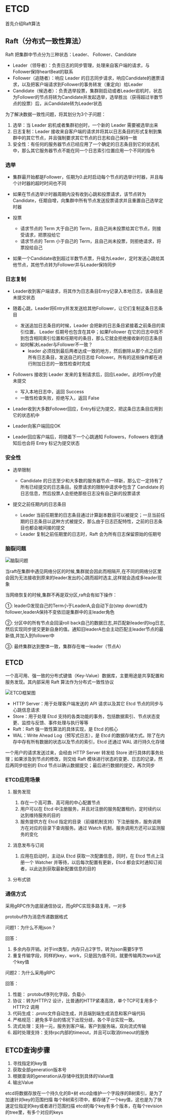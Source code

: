# ETCD

首先介绍Raft算法

## Raft（分布式一致性算法）

Raft 把集群中节点分为三种状态：Leader、 Follower、Candidate

- Leader（领导者）：负责日志的同步管理，处理来自客户端的请求，与Follower保持heartBeat的联系
- Follower（追随者）：响应 Leader 的日志同步请求，响应Candidate的邀票请求，以及把客户端请求到Follower的事务转发（重定向）给Leader
- Candidate（候选者）：负责选举投票，集群刚启动或者Leader宕机时，状态为Follower的节点将转为Candidate并发起选举，选举胜出（获得超过半数节点的投票）后，从Candidate转为Leader状态

为了解决数据一致性问题，将其划分为3个子问题：

1. 选举：当 Leader 宕机或者集群初创时，一个新的 Leader 需要被选举出来
2. 日志复制：Leader 接收来自客户端的请求并将其以日志条目的形式复制到集群中的其它节点，并且强制要求其它节点的日志和自己保持一致
3. 安全性：有任何的服务器节点已经应用了一个确定的日志条目到它的状态机中，那么其它服务器节点不能在同一个日志索引位置应用一个不同的指令

### 选举

- 集群最开始都是Follower，任期为0.此时启动每个节点的选举计时器，并且每个计时器的超时时间也不同
- 如果在节点选举计时器周期内没有收到心跳和投票请求，该节点转为Candidate，任期自增，向集群中所有节点发送投票请求并且重置自己选举定时器
- 投票
  - 请求节点的 Term 大于自己的 Term，且自己尚未投票给其它节点，则接受请求，把票投给它
  - 请求节点的 Term 小于自己的 Term，且自己尚未投票，则拒绝请求，将票投给自己

- 如果一个Candidate收到超过半数节点票，升级为Leader，定时发送心跳给其他节点，其他节点转为Follower并与Leader保持同步

### 日志复制

- Leader收到客户端请求，将其作为日志条目Entry记录入本地日志，该条目是未提交状态
- 随着心跳，Leader将Entry并发发送给其他Follower，让它们复制这条日志条目
  - 发送追加日志条目的时候，Leader 会把新的日志条目紧接着之前条目的索引位置， Leader 任期号也包含在其中；如果Follower 在它的日志中找不到包含相同索引位置和任期号的条目，那么它就会拒绝接收新的日志条目
  - 如何解决Leader与Follower不一致？
    - leader 必须找到最后两者达成一致的地方，然后删除从那个点之后的所有日志条目，发送自己的日志给 Follower。所有的这些操作都在进行附加日志的一致性检查时完成

- Followers 接收到 Leader 发来的复制请求后，回应Leader。此时Entry仍是未提交
  - 写入本地日志中，返回 Success
  - 一致性检查失败，拒绝写入，返回 False

- Leader收到大多数Follower回应，Entry标记为提交，把这条日志条目应用到它的状态机中
- Leader向客户端回应OK
- Leader回应客户端后，将随着下一个心跳通知 Followers，Followers 收到通知后也会将 Entry 标记为提交状态

### 安全性
- 选举限制
  -  Candidate 的日志至少和大多数的服务器节点一样新，那么它一定持有了所有已经提交的日志条目。投票请求的限制中请求中包含了 Candidate 的日志信息，然后投票人会拒绝那些日志没有自己新的投票请求

- 提交之前任期内的日志条目
  - Leader 当前任期里的日志条目通过计算副本数目可以被提交；一旦当前任期的日志条目以这种方式被提交，那么由于日志匹配特性，之前的日志条目也都会被间接的提交
  - Leader 复制之前任期里的日志时，Raft 会为所有日志保留原始的任期号

### 脑裂问题

![脑裂问题](Raft脑裂.png)

当raft在集群中遇见网络分区的时候,集群就会因此而相隔开,在不同的网络分区里会因为无法接收到原来的leader发出的心跳而超时选主,这样就会造成多leader现象

当网络恢复的时候,集群不再是双分区,raft会有如下操作：

①: leaderD发现自己的Term小于LeaderA,会自动下台(step down)成为follower,leaderA保持不变依旧是集群中的主leader角色

②: 分区中的所有节点会回滚roll back自己的数据日志,并匹配新leader的log日志,然后实现同步提交更新自身的值。通知旧leaderA也会主动匹配主leader节点的最新值,并加入到follower中

③: 最终集群达到整体一致，集群存在唯一leader（节点A）



## ETCD

一个高可用、强一致的分布式键值（Key-Value）数据库，主要用途是共享配置和服务发现。其内部采用 Raft 算法作为分布式一致性协议

![ETCD框架图](ETCD.png)

- HTTP Server：用于处理客户端发送的 API 请求以及其它 Etcd 节点的同步与心跳信息请求
- Store：用于处理 Etcd 支持的各类功能的事务，包括数据索引、节点状态变更、监控与反馈、事件处理与执行等等
- Raft：Raft 强一致性算法的具体实现，是 Etcd 的核心
- WAL：Write Ahead Log（预写式日志），是 Etcd 的数据存储方式。除了在内存中存有所有数据的状态以及节点的索引，Etcd 还通过 WAL 进行持久化存储


一个用户的请求发送过来，会经由 HTTP Server 转发给 Store 进行具体的事务处理；如果涉及到节点的修改，则交给 Raft 模块进行状态的变更、日志的记录，然后再同步给别的 Etcd 节点以确认数据提交；最后进行数据的提交，再次同步

### ETCD应用场景

1. 服务发现
   1. 存在一个高可靠、高可用的中心配置节点
   2. 用户可以在 Etcd 中注册服务，并且对注册的服务配置租约，定时续约以达到维持服务的目的
   3. 服务提供方在 Etcd 指定的目录（前缀机制支持）下注册服务，服务调用方在对应的目录下查询服务。通过 Watch 机制，服务调用方还可以监测服务的变化

2. 消息发布与订阅
   1. 应用在启动时，主动从 Etcd 获取一次配置信息，同时，在 Etcd 节点上注册一个 Watcher 并等待，以后每次配置有更新，Etcd 都会实时通知订阅者，以此达到获取最新配置信息的目的

3. 分布式锁


### 通信方式
采用gRPC作为底层通信协议，而gRPC实现多路复用，一对多

protobuf作为消息传递数据格式

问题1：为什么不用json？

回答：
1. 多余内存开销。对于int类型，内存只占2字节，转为json需要5字节
2. 重复传输字段，同样的key，work，只是因为值不同，就要传输两次work这个key值

问题2：为什么采用gRPC

回答：
1. 性能： protobuf序列化字段，负载小
2. 协议：转为HTTP/2 设计，比普通的HTTP紧凑高效，单个TCP可复用多个HTTP/2 调用
3. 代码生成：.proto文件自动生成，并且端到端生成消息和客户端代码
4. 严格规范：避免多平台的情况下出现分歧，各个平台实现一致。
5. 流式处理：支持一元，服务到客户端，客户到服务端，双向流式传输
6. 超时处理支持：支持rpc内部的timeout，并且可以取消timeout的服务


## ETCD查询步骤
1. 寻找指定的key值
2. 获取全部generation版本号
3. 根据查询的generation从存储中找到具体的Value值
4. 输出Value


etcd将数据存放在一个持久化的B+树
etcd会维护一个字段序的B树索引，是为了加速针对key的范围扫描
每个B树索引项中，都存储了一个key值，这也是为了快速定位指定的key或者进行范围扫描
etcd的每个key有多个版本，在每个revision的tree里，有多个对应的keys